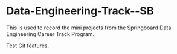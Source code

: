 # Data-Engineering-Track--SB

This is used to record the mini projects from the Springboard Data Engineering Career Track Program.

Test Git features.
